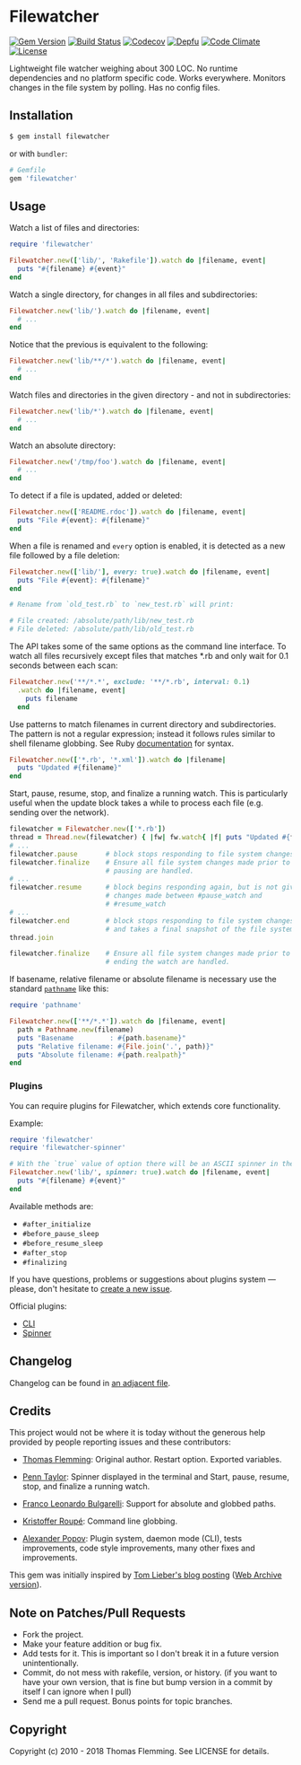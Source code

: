 # Filewatcher

[![Gem Version](https://img.shields.io/gem/v/filewatcher?style=flat-square)](https://rubygems.org/gems/filewatcher)
[![Build Status](https://img.shields.io/cirrus/github/filewatcher/filewatcher?style=flat-square)](https://cirrus-ci.com/github/filewatcher/filewatcher)
[![Codecov](https://img.shields.io/codecov/c/gh/filewatcher/filewatcher?style=flat-square)](https://codecov.io/gh/filewatcher/filewatcher)
[![Depfu](https://img.shields.io/depfu/filewatcher/filewatcher?style=flat-square)](https://depfu.com/github/filewatcher/filewatcher)
[![Code Climate](https://img.shields.io/codeclimate/maintainability/filewatcher/filewatcher?style=flat-square)](https://codeclimate.com/github/filewatcher/filewatcher)
[![License](https://img.shields.io/github/license/filewatcher/filewatcher.svg?style=flat-square)](https://github.com/filewatcher/filewatcher/blob/master/LICENSE)

Lightweight file watcher weighing about 300 LOC.
No runtime dependencies and no platform specific code.
Works everywhere.
Monitors changes in the file system by polling.
Has no config files.

## Installation

```bash
$ gem install filewatcher
```

or with `bundler`:

```ruby
# Gemfile
gem 'filewatcher'
```

## Usage

Watch a list of files and directories:

```ruby
require 'filewatcher'

Filewatcher.new(['lib/', 'Rakefile']).watch do |filename, event|
  puts "#{filename} #{event}"
end
```

Watch a single directory, for changes in all files and subdirectories:

```ruby
Filewatcher.new('lib/').watch do |filename, event|
  # ...
end
```

Notice that the previous is equivalent to the following:

```ruby
Filewatcher.new('lib/**/*').watch do |filename, event|
  # ...
end
```

Watch files and directories in the given directory - and not in subdirectories:

```ruby
Filewatcher.new('lib/*').watch do |filename, event|
  # ...
end
```

Watch an absolute directory:

```ruby
Filewatcher.new('/tmp/foo').watch do |filename, event|
  # ...
end
```

To detect if a file is updated, added or deleted:

```ruby
Filewatcher.new(['README.rdoc']).watch do |filename, event|
  puts "File #{event}: #{filename}"
end
```

When a file is renamed and `every` option is enabled, it is detected as
a new file followed by a file deletion:

```ruby
Filewatcher.new(['lib/'], every: true).watch do |filename, event|
  puts "File #{event}: #{filename}"
end

# Rename from `old_test.rb` to `new_test.rb` will print:

# File created: /absolute/path/lib/new_test.rb
# File deleted: /absolute/path/lib/old_test.rb
```

The API takes some of the same options as the command line interface.
To watch all files recursively except files that matches \*.rb
and only wait for 0.1 seconds between each scan:

```ruby
Filewatcher.new('**/*.*', exclude: '**/*.rb', interval: 0.1)
  .watch do |filename, event|
    puts filename
  end
```

Use patterns to match filenames in current directory and subdirectories.
The pattern is not a regular expression;
instead it follows rules similar to shell filename globbing.
See Ruby [documentation](http://www.ruby-doc.org/core-2.1.1/File.html#method-c-fnmatch) for syntax.

```ruby
Filewatcher.new(['*.rb', '*.xml']).watch do |filename|
  puts "Updated #{filename}"
end
```

Start, pause, resume, stop, and finalize a running watch.
This is particularly useful when the update block takes a while to process each file
(e.g. sending over the network).

```ruby
filewatcher = Filewatcher.new(['*.rb'])
thread = Thread.new(filewatcher) { |fw| fw.watch{ |f| puts "Updated #{f}" } }
# ...
filewatcher.pause       # block stops responding to file system changes
filewatcher.finalize    # Ensure all file system changes made prior to
                        # pausing are handled.
# ...
filewatcher.resume      # block begins responding again, but is not given
                        # changes made between #pause_watch and
                        # #resume_watch
# ...
filewatcher.end         # block stops responding to file system changes
                        # and takes a final snapshot of the file system
thread.join

filewatcher.finalize    # Ensure all file system changes made prior to
                        # ending the watch are handled.
```

If basename, relative filename or absolute filename is necessary
use the standard [`pathname`](https://ruby-doc.org/stdlib/libdoc/pathname/rdoc/Pathname.html)
like this:

```ruby
require 'pathname'

Filewatcher.new(['**/*.*']).watch do |filename, event|
  path = Pathname.new(filename)
  puts "Basename         : #{path.basename}"
  puts "Relative filename: #{File.join('.', path)}"
  puts "Absolute filename: #{path.realpath}"
end
```

### Plugins

You can require plugins for Filewatcher, which extends core functionality.

Example:

```ruby
require 'filewatcher'
require 'filewatcher-spinner'

# With the `true` value of option there will be an ASCII spinner in the STDOUT while waiting changes
Filewatcher.new('lib/', spinner: true).watch do |filename, event|
  puts "#{filename} #{event}"
end
```

Available methods are:

*   `#after_initialize`
*   `#before_pause_sleep`
*   `#before_resume_sleep`
*   `#after_stop`
*   `#finalizing`

If you have questions, problems or suggestions about plugins system — please,
don't hesitate to [create a new issue](https://github.com/filewatcher/filewatcher/issues/new).

Official plugins:

*   [CLI](https://github.com/filewatcher/filewatcher-cli)
*   [Spinner](https://github.com/filewatcher/filewatcher-spinner)

## Changelog

Changelog can be found in [an adjacent file](CHANGELOG.md).

## Credits

This project would not be where it is today without the generous help provided by people reporting issues and these contributors:

*   [Thomas Flemming](https://github.com/thomasfl): Original author. Restart option. Exported variables.

*   [Penn Taylor](https://github.com/penntaylor): Spinner displayed in the terminal and Start, pause, resume, stop, and finalize a running watch.

*   [Franco Leonardo Bulgarelli](https://github.com/flbulgarelli): Support for absolute and globbed paths.

*   [Kristoffer Roupé](https://github.com/kitofr): Command line globbing.

*   [Alexander Popov](https://github.com/AlexWayfer): Plugin system, daemon mode (CLI), tests improvements, code style improvements, many other fixes and improvements.

This gem was initially inspired by [Tom Lieber's blog posting](http://alltom.com/pages/detecting-file-changes-with-ruby) ([Web Archive version](http://web.archive.org/web/20120208094934/http://alltom.com/pages/detecting-file-changes-with-ruby)).

## Note on Patches/Pull Requests

*   Fork the project.
*   Make your feature addition or bug fix.
*   Add tests for it. This is important so I don't break it in a future version unintentionally.
*   Commit, do not mess with rakefile, version, or history. (if you want to have your own version, that is fine but bump version in a commit by itself I can ignore when I pull)
*   Send me a pull request. Bonus points for topic branches.


## Copyright

Copyright (c) 2010 - 2018 Thomas Flemming. See LICENSE for details.
